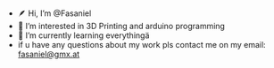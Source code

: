- 🪶  Hi, I’m @Fasaniel
- 🔧  I’m interested in 3D Printing and arduino programming
- 🌱 I’m currently learning everythingä
- if u have any questions about my work pls contact me on my email: fasaniel@gmx.at

<!---
Fasaniel/Fasaniel is a ✨ special ✨ repository because its `README.md` (this file) appears on your GitHub profile.
You can click the Preview link to take a look at your changes.
--->
